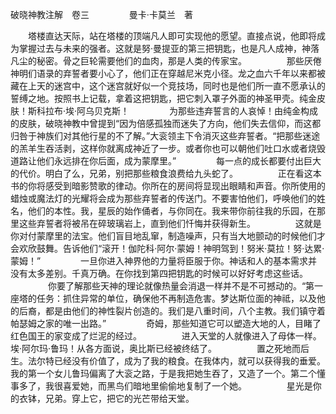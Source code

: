 破晓神教注解　卷三
　　
　　曼卡·卡莫兰　著

　　塔楼直达天际，站在塔楼的顶端凡人即可实现他的愿望。直接点说，他即将成为掌握过去与未来的强者。这就是努·曼提亚的第三把钥匙，也是凡人成神，神落凡尘的秘密。骨之巨轮需要他们的血肉，那是人类的传家宝。
　　
　　那些厌倦神明们语录的弃誓者要小心了，他们正在穿越尼米克小径。龙之血六千年以来都被藏在上天的迷宫中，这个迷宫就好似一个竞技场，同时也是他们所一直不愿承认的誓缚之地。按照书上记载，拿着这把钥匙，把它刺入罩子外面的神圣甲壳。纯金皮肤！斯科拉布·埃·阿乌贝克斯！
　　
　　为那些违弃誓言的人哀悼！由纯金构成的皮肤，破晓神教中曾提到“因为倍感孤独而迷失了方向，他们失去信仰，而这都归咎于神族们对其他行星的不了解。”大衮领主下令消灭这些弃誓者。“把那些迷途的羔羊生吞活剥，这样你就离成神近了一步。或者你也可以朝他们吐口水或者烧毁道路让他们永远排在你后面，成为蒙摩里。”
　　
　　每一点的成长都要付出巨大的代价。明白了么，兄弟，别把那些粮食浪费给九头蛇了。
　　
　　正在看这本书的你将感受到暗影赞歌的律动。你所在的房间将显现出眼睛和声音。你所使用的蜡烛或魔法灯的光耀将会成为那些弃誓者的传送门。不要害怕他们，呼唤他们的姓名，他们的本性。我，星辰的始作俑者，与你同在。我来带你前往我的乐园，在那里这些弃誓者将被吊在碎玻璃岩上，直到他们忏悔并获得新生。
　　
　　这就是你对付蒙摩里的法宝。他们盲目地乱窜，制造噪声，只有当大地颤动的时候他们才会欢欣鼓舞。告诉他们“滚开！伽陀科·阿尔·蒙姆！神明驾到！努米·莫拉！努·达累·蒙姆！”
　　
　　一旦你进入神界他的力量将臣服于你。神话和人的基本需求并没有太多差别。千真万确。在你找到第四把钥匙的时候可以好好考虑这些话。
　　
　　你要了解那些天神的理论就像热量会消退一样并不是不可撼动的。“第一座塔的任务：抓住异常的单位，确保他不再制造危害。梦达斯位面的神祗，以及他的后裔，都是由他们的神性裂片创造的。我们是八重时间，八个主教。我们镇守着帕瑟姆之家的唯一出路。”
　　
　　奇姆，那些知道它可以塑造大地的人，目睹了红色国王的家变成了烂泥的经过。
　　
　　进入天堂的人就像进入了母体一样。埃·阿尔玛·鲁玛！从各方面说，奥比斯已经被终结了。
　　
　　置之死地而后生。法尔特已经没有价值了，成为了我的粮食。在我体内，就可以获得我的垂爱。我的第一个女儿鲁玛偏离了大衮之路，于是我把她生吞了，又造了一个。第二个懂事多了，我很喜爱她，而黑鸟们暗地里偷偷地复制了一个她。
　　
　　星光是你的衣钵，兄弟。穿上它，把它的光芒带给天堂。